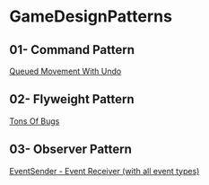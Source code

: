 # GameDesignPatterns

## 01- Command Pattern
[Queued Movement With Undo](https://github.com/SoykanKAMAL/GameDesignPatterns/tree/main/GameDesignPatternsUnity/Assets/Patterns/01-Command)

## 02- Flyweight Pattern
[Tons Of Bugs](https://github.com/SoykanKAMAL/GameDesignPatterns/tree/main/GameDesignPatternsUnity/Assets/Patterns/02-Flyweight)

## 03- Observer Pattern
[EventSender - Event Receiver (with all event types)](https://github.com/SoykanKAMAL/GameDesignPatterns/tree/main/GameDesignPatternsUnity/Assets/Patterns/03-Observer)
